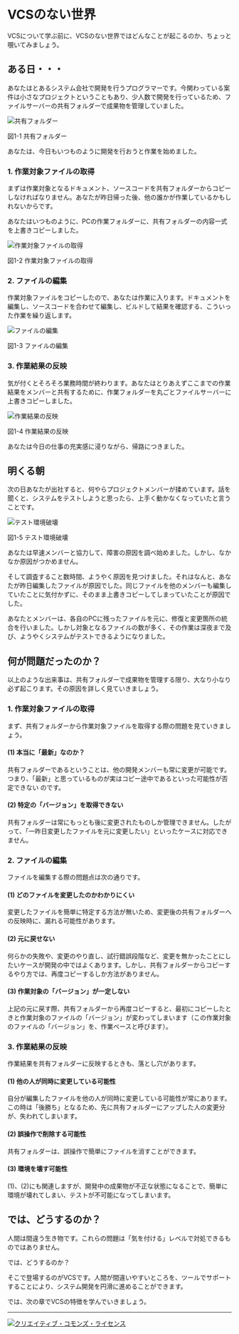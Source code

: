 # VCSのない世界

VCSについて学ぶ前に、VCSのない世界ではどんなことが起こるのか、ちょっと覗いてみましょう。

## ある日・・・

あなたはとあるシステム会社で開発を行うプログラマーです。今関わっている案件は小さなプロジェクトということもあり、少人数で開発を行っているため、ファイルサーバーの共有フォルダーで成果物を管理していました。

![共有フォルダー](images/chapter-1-1.jpg)

図1-1 共有フォルダー

あなたは、今日もいつものように開発を行おうと作業を始めました。

### 1. 作業対象ファイルの取得

まずは作業対象となるドキュメント、ソースコードを共有フォルダーからコピーしなければなりません。あなたが昨日帰った後、他の誰かが作業しているかもしれないからです。

あなたはいつものように、PCの作業フォルダーに、共有フォルダーの内容一式を上書きコピーしました。

![作業対象ファイルの取得](images/chapter-1-2.jpg)

図1-2 作業対象ファイルの取得

### 2. ファイルの編集

作業対象ファイルをコピーしたので、あなたは作業に入ります。ドキュメントを編集し、ソースコードを合わせて編集し、ビルドして結果を確認する、こういった作業を繰り返します。

![ファイルの編集](images/chapter-1-3.jpg)

図1-3 ファイルの編集

### 3. 作業結果の反映

気が付くとそろそろ業務時間が終わります。あなたはとりあえずここまでの作業結果をメンバーと共有するために、作業フォルダーを丸ごとファイルサーバーに上書きコピーしました。

![作業結果の反映](images/chapter-1-4.jpg)

図1-4 作業結果の反映

あなたは今日の仕事の充実感に浸りながら、帰路につきました。

## 明くる朝

次の日あなたが出社すると、何やらプロジェクトメンバーが揉めています。話を聞くと、システムをテストしようと思ったら、上手く動かなくなっていたと言うことです。

![テスト環境破壊](images/chapter-1-5.jpg)

図1-5 テスト環境破壊

あなたは早速メンバーと協力して、障害の原因を調べ始めました。しかし、なかなか原因がつかめません。

そして調査すること数時間、ようやく原因を見つけました。それはなんと、あなたが昨日編集したファイルが原因でした。同じファイルを他のメンバーも編集していたことに気付かずに、そのまま上書きコピーしてしまっていたことが原因でした。

あなたとメンバーは、各自のPCに残ったファイルを元に、修復と変更箇所の統合を行いました。しかし対象となるファイルの数が多く、その作業は深夜まで及び、ようやくシステムがテストできるようになりました。

## 何が問題だったのか？

以上のような出来事は、共有フォルダーで成果物を管理する限り、大なり小なり必ず起こります。その原因を詳しく見ていきましょう。

### 1. 作業対象ファイルの取得

まず、共有フォルダーから作業対象ファイルを取得する際の問題を見ていきましょう。

#### (1) 本当に「最新」なのか？

共有フォルダーであるということは、他の開発メンバーも常に変更が可能です。つまり、「最新」と思っているものが実はコピー途中であるといった可能性が否定できない
のです。

#### (2) 特定の「バージョン」を取得できない

共有フォルダーは常にもっとも後に変更されたものしか管理できません。したがって、「一昨日変更したファイルを元に変更したい」といったケースに対応できません。

### 2. ファイルの編集

ファイルを編集する際の問題点は次の通りです。

#### (1) どのファイルを変更したのかわかりにくい

変更したファイルを簡単に特定する方法が無いため、変更後の共有フォルダーへの反映時に、漏れる可能性があります。

#### (2) 元に戻せない

何らかの失敗や、変更のやり直し、試行錯誤段階など、変更を無かったことにしたいケースが開発の中ではよくあります。しかし、共有フォルダーからコピーするやり方では、再度コピーするしか方法がありません。

#### (3) 作業対象の「バージョン」が一定しない

上記の元に戻す際、共有フォルダーから再度コピーすると、最初にコピーしたときと作業対象のファイルの「バージョン」が変わってしまいます（この作業対象のファイルの「バージョン」を、作業ベースと呼びます）。

### 3. 作業結果の反映

作業結果を共有フォルダーに反映するときも、落とし穴があります。

#### (1) 他の人が同時に変更している可能性

自分が編集したファイルを他の人が同時に変更している可能性が常にあります。この時は「後勝ち」となるため、先に共有フォルダーにアップした人の変更分が、失われてしまいます。

#### (2) 誤操作で削除する可能性

共有フォルダーは、誤操作で簡単にファイルを消すことができます。

#### (3) 環境を壊す可能性

(1)、(2)にも関連しますが、開発中の成果物が不正な状態になることで、簡単に環境が壊れてしまい、テストが不可能になってしまいます。

## では、どうするのか？

人間は間違う生き物です。これらの問題は「気を付ける」レベルで対処できるものではありません。

では、どうするのか？

そこで登場するのがVCSです。人間が間違いやすいところを、ツールでサポートすることにより、システム開発を円滑に進めることができます。

では、次の章でVCSの特徴を学んでいきましょう。

----------

<a rel="license" href="http://creativecommons.org/licenses/by-sa/3.0/deed.ja"><img alt="クリエイティブ・コモンズ・ライセンス" style="border-width:0" src="http://i.creativecommons.org/l/by-sa/3.0/88x31.png" /></a>